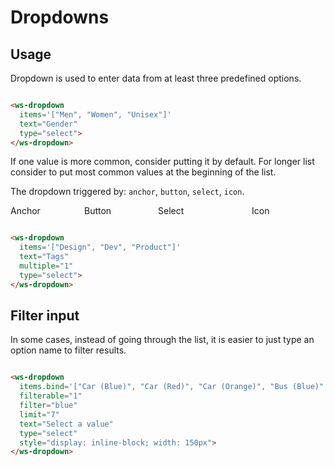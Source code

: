# Dropdowns

## Usage
Dropdown is used to enter data from at least three predefined options.

<ws-dropdown items.bind='["Men", "Women", "Unisex"]' text="Gender" type="select" style="display: inline-block; width: 150px"></ws-dropdown>
```html
<ws-dropdown
  items='["Men", "Women", "Unisex"]'
  text="Gender"
  type="select">
</ws-dropdown>
```
If one value is more common, consider putting it by default. For longer list consider to put most common values at the beginning of the list.

The dropdown triggered by: `anchor`, `button`, `select`, `icon`.

<div style="display: flex;">
  <div style="flex: 25% 1 1">
    <label>Anchor</label>
    <ws-dropdown type="anchor" text="Gender" items.bind='["Men", "Women", "Unisex"]'></ws-dropdown>
  </div>
  <div style="flex: 25% 1 1">
    <label>Button</label>
    <ws-dropdown type="button" text="Gender" items.bind='["Men", "Women", "Unisex"]'></ws-dropdown>
  </div>
  <div style="flex: 25% 1 1">
    <label>Select</label>
    <ws-dropdown type="select" text="Gender" items.bind='["Men", "Women", "Unisex"]' style="width: 150px; display: inline-block;"></ws-dropdown>
  </div>
  <div style="flex: 25% 1 1">
    <label>Icon</label>
    <ws-dropdown type="icon" icon="icon-filter" items.bind='["Men", "Women", "Unisex"]'></ws-dropdown>
  </div>
</div>
<!---
If you want to create a select element which behaves similar to the native one give the dropdown the `type` attribute with the value `select`.
Now the trigger will look like a select box and the initial text value will be updated once a change happened.
-->
<!---

<ws-dropdown items.bind='["Men", "Women", "Unisex"]' text="Gender" change.delegate="log('dd1 changed', $event)"></ws-dropdown>
```html
<ws-dropdown
  items='["Men", "Women", "Unisex"]'
  text="Gender">
</ws-dropdown>
```
-->

## Multi-level
This option can be used when at least one dropdown option has hierarchical structure.

<ws-dropdown items.bind='["Desktop", {"label": "Documents", "children": ["Pics", {"label": "Docs", "children": ["Work", "Personal", "Stored", "Backup"]}]}, "Music"]' text="Source" change.delegate="log('dd1 changed', $event)"></ws-dropdown>
```html
<ws-dropdown
  items.bind='["Desktop", {"label": "Documents", "children": ["Pics", {"label": "Docs", "children": ["Work", "Personal", "Stored", "Backup"]}]}, "Music"]'
  text="Source">
</ws-dropdown>
```

## Multi-select
Use it when user might choose more than one option from the list.
<!--
Do allow this simply add the attribute `multiple="1"` to the dropdown.
Note: In some frameworks just adding the attribute like a flag leads to pass a a empty string to the component which will be
interpreted as false.
-->
<ws-dropdown items.bind='["Design", "Dev", "Product"]' multiple="1" text="Tags" type="select" style="display: inline-block; width: 150px"></ws-dropdown>
```html
<ws-dropdown
  items='["Design", "Dev", "Product"]'
  text="Tags"
  multiple="1"
  type="select">
</ws-dropdown>
```

## Filter input
In some cases, instead of going through the list, it is easier to just type an option name to filter results.
<!--
To do so just add the flag `filterable="1"` to enable the feature. Additionally you can specify
the default filter with the attribute `filter="blue"` and the maximum amount of displayed items via the
`limit="7"` attribute.
-->
<ws-dropdown items.bind='["Car (Blue)", "Car (Red)", "Car (Orange)", "Bus (Blue)", "Bus (Red)", "Bus (Orange)", "Jet (Blue)", "Jet (Red)", "Jet (Orange)"]' filterable="1" filter="blue" limit="7" text="Select a value" type="select" style="display: inline-block; width: 150px"></ws-dropdown>
```html
<ws-dropdown
  items.bind='["Car (Blue)", "Car (Red)", "Car (Orange)", "Bus (Blue)", "Bus (Red)", "Bus (Orange)", "Jet (Blue)", "Jet (Red)", "Jet (Orange)"]'
  filterable="1"
  filter="blue"
  limit="7"
  text="Select a value"
  type="select"
  style="display: inline-block; width: 150px">
</ws-dropdown>
```
<!--
TABLE FILTER - SHOULD BE INCLUDED IN "TABLE" OR "TABLE FILTERS" DOCUMENTATION
Input only
For our table filters and in some other cases you might need a dropdown which only contains an input element.
To achieve this you have to add the attribute `input-only="1"` to the dropdown. Here you have becide
the `value` attribute also the `placeholder` attribute to set the placeholder for the input.
**Note**: The value which you pass in and which will be propagated out must be a string and NOT a dropdown item.


<ws-dropdown type="button" text="Click me" placeholder="Insert a text" value="Default value" input-only="1"></ws-dropdown>
```html
<ws-dropdown
  type="button"
  text="Click me"
  placeholder="Insert a text"
  input-only="1">
</ws-dropdown>
```
-->

<!---
default is `type="anchor"`.

The displayed text inside the trigger can be set via the `text` and `icon` attribute.
If you want to specify the icon you have to take a name from our <a href="#/elements/icons">icon list</a> like `text="Click me" icon="icon-filter"`. As following you can see an example of each type.
-->
<!---

**Disabled**
As any common html element the dropdown can be disabled by adding the `disabled` flag to it.
The style of the trigger will change and the dropdown can not be opened any more.
<ws-dropdown type="button" text="Click me" items.bind='["Item 1", "Item 2"]' disabled></ws-dropdown>

**Items**:
All dropdown elements requires the items attribute to be specified with an list of dropdown items.
An item can be either a simple string or a object containing the following keys:
 - **label**: string | text which is disabled
 - **value**: string, required
 - **selected**: boolean | adds the class .is-active to the item
 - **focused**: boolean | adds the class .is-focused to the item
 - **disabled**: boolean |adds the class .is-disabled to the item
 - **className**: string | classes which get's added to the item</li></ul>

**Value**:
You can pass an item as value to the dropdown and it will mark the specific item as selected for you.
The value you can pass into the dropdown differs from the combination of tags you choose.
When you specify the `multiple="1"` flag, the value can be a dropdown item or a list of dropdown items.
In case you specify the `input-only="1"` flag the value must be a simple string!

Are those two flags not specified the value can be a dropdown item represented as an object or just it's value as a string.
-->
